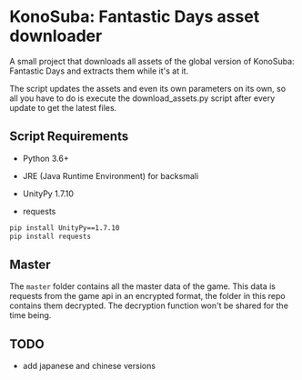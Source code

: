 # 	KonoSuba: Fantastic Days asset downloader

A small project that downloads all assets of the global version of KonoSuba: Fantastic Days and extracts them while it's at it.

The script updates the assets and even its own parameters on its own,
so all you have to do is execute the download_assets.py script after every update to get the latest files.

## Script Requirements

- Python 3.6+
- JRE (Java Runtime Environment) for backsmali

- UnityPy 1.7.10
- requests

```cmd
pip install UnityPy==1.7.10
pip install requests
```

## Master

The ``master`` folder contains all the master data of the game.
This data is requests from the game api in an encrypted format, the folder in this repo contains them decrypted.
The decryption function won't be shared for the time being.

## TODO

- add japanese and chinese versions